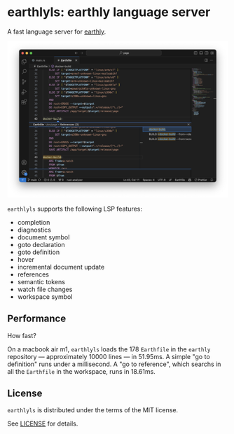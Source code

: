 # earthlyls: earthly language server

A fast language server for [earthly].

![Screenshot of yage Earthfile in Visual Studio Code](https://raw.githubusercontent.com/glehmann/earthlyls/0.5.0/editor/vscode/screenshot.png)

`earthlyls` supports the following LSP features:

* completion
* diagnostics
* document symbol
* goto declaration
* goto definition
* hover
* incremental document update
* references
* semantic tokens
* watch file changes
* workspace symbol

## Performance

How fast?

On a macbook air m1, `earthlyls` loads the 178 `Earthfile` in the `earthly` repository — approximately 10000 lines —
in 51.95ms. A simple "go to definition" runs under a millisecond. A "go to reference", which searchs in all the
`Earthfile` in the workspace, runs in 18.61ms.


## License

`earthlyls` is distributed under the terms of the MIT license.

See [LICENSE](LICENSE) for details.

[earthly]:https://earthly.dev/
